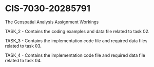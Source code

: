# CIS-7030-20285791
The Geospatial Analysis Assignment Workings

TASK_2 - Contains the coding examples and data file related to task 02.

TASK_3 - Contains the implementation code file and required data files related to task 03.

TASK_4 - Contains the implementation code file and required data file related to task 04.
